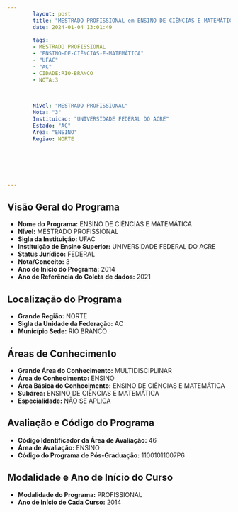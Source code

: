 ```yaml
---
        layout: post
        title: "MESTRADO PROFISSIONAL em ENSINO DE CIÊNCIAS E MATEMÁTICA na UFAC  "
        date: 2024-01-04 13:01:49
     
        tags:
        - MESTRADO PROFISSIONAL
        - "ENSINO-DE-CIÊNCIAS-E-MATEMÁTICA"
        - "UFAC"
        - "AC"
        - CIDADE:RIO-BRANCO
        - NOTA:3
        
       

        Nivel: "MESTRADO PROFISSIONAL"
        Nota: "3"
        Instituicao: "UNIVERSIDADE FEDERAL DO ACRE"
        Estado: "AC"
        Area: "ENSINO"
        Regiao: NORTE
        
        
        
        
        
        
---
```

## Visão Geral do Programa
- **Nome do Programa:** ENSINO DE CIÊNCIAS E MATEMÁTICA
- **Nível:** MESTRADO PROFISSIONAL
- **Sigla da Instituição:** UFAC
- **Instituição de Ensino Superior:** UNIVERSIDADE FEDERAL DO ACRE
- **Status Jurídico:** FEDERAL
- **Nota/Conceito:** 3
- **Ano de Início do Programa:** 2014
- **Ano de Referência do Coleta de dados:** 2021

## Localização do Programa
- **Grande Região:** NORTE
- **Sigla da Unidade da Federação:** AC
- **Município Sede:** RIO BRANCO

## Áreas de Conhecimento
- **Grande Área do Conhecimento:** MULTIDISCIPLINAR
- **Área de Conhecimento:** ENSINO
- **Área Básica do Conhecimento:** ENSINO DE CIÊNCIAS E MATEMÁTICA
- **Subárea:** ENSINO DE CIÊNCIAS E MATEMÁTICA
- **Especialidade:** NÃO SE APLICA

## Avaliação e Código do Programa
- **Código Identificador da Área de Avaliação:** 46
- **Área de Avaliação:** ENSINO
- **Código do Programa de Pós-Graduação:** 11001011007P6


## Modalidade e Ano de Início do Curso
- **Modalidade do Programa:** PROFISSIONAL
- **Ano de Início de Cada Curso:** 2014
